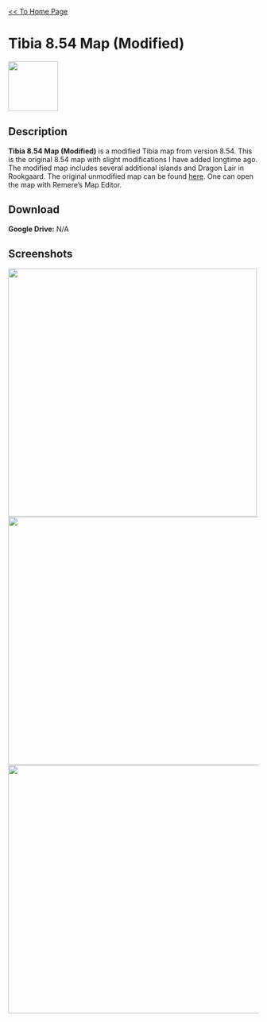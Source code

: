 [<< To Home Page](https://gekusite.github.io/Geku/)
# Tibia 8.54 Map (Modified)

<img src="https://vignette.wikia.nocookie.net/tibia/images/c/c4/Client_Artwork_8.0.jpg/revision/latest?cb=20130917194022&path-prefix=en" width="100" height="100">

## Description
**Tibia 8.54 Map (Modified)** is a modified Tibia map from version 8.54. This is the original 8.54 map with slight modifications I have added longtime ago. The modified map includes several additional islands and Dragon Lair in Rookgaard. The original unmodified map can be found [here](https://gekusite.github.io/TB002/). One can open the map with Remere’s Map Editor.

## Download

 **Google Drive:** N/A
 
## Screenshots
 
 <img src="https://image.prntscr.com/image/7myM-SGRSr_g99a5j-5LWQ.jpg" width="500" height="500">  <img src="https://image.prntscr.com/image/yDPqHOd8Swmnte3Ic9F8Iw.jpg" width="750" height="500"> <br/>
 <img src="https://image.prntscr.com/image/atOyZ3p1SnSppjoGsRA2cg.jpg" width="750" height="500">
